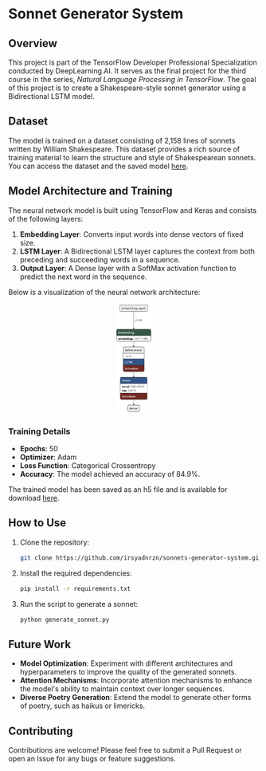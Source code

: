 # Sonnet Generator System

## Overview

This project is part of the TensorFlow Developer Professional Specialization conducted by DeepLearning.AI. It serves as the final project for the third course in the series, *Natural Language Processing in TensorFlow*. The goal of this project is to create a Shakespeare-style sonnet generator using a Bidirectional LSTM model.

## Dataset

The model is trained on a dataset consisting of 2,158 lines of sonnets written by William Shakespeare. This dataset provides a rich source of training material to learn the structure and style of Shakespearean sonnets. You can access the dataset and the saved model [here](https://github.com/irsyadnrzn/sonnets-generator-system/blob/main/poem_model.h5).

## Model Architecture and Training

The neural network model is built using TensorFlow and Keras and consists of the following layers:

1. **Embedding Layer**: Converts input words into dense vectors of fixed size.
2. **LSTM Layer**: A Bidirectional LSTM layer captures the context from both preceding and succeeding words in a sequence.
3. **Output Layer**: A Dense layer with a SoftMax activation function to predict the next word in the sequence.

Below is a visualization of the neural network architecture:

<p align="center">
  <img src="https://github.com/irsyadnrzn/sonnets-generator-system/blob/main/model_architecture.png" width="15%" height="15%">
</p>

### Training Details

- **Epochs**: 50
- **Optimizer**: Adam
- **Loss Function**: Categorical Crossentropy
- **Accuracy**: The model achieved an accuracy of 84.9%.

The trained model has been saved as an h5 file and is available for download [here](https://github.com/irsyadnrzn/sonnets-generator-system/blob/main/poem_model.h5).

## How to Use

1. Clone the repository:
    ```bash
    git clone https://github.com/irsyadnrzn/sonnets-generator-system.git
    ```
2. Install the required dependencies:
    ```bash
    pip install -r requirements.txt
    ```
3. Run the script to generate a sonnet:
    ```bash
    python generate_sonnet.py
    ```

## Future Work

- **Model Optimization**: Experiment with different architectures and hyperparameters to improve the quality of the generated sonnets.
- **Attention Mechanisms**: Incorporate attention mechanisms to enhance the model's ability to maintain context over longer sequences.
- **Diverse Poetry Generation**: Extend the model to generate other forms of poetry, such as haikus or limericks.

## Contributing

Contributions are welcome! Please feel free to submit a Pull Request or open an Issue for any bugs or feature suggestions.
